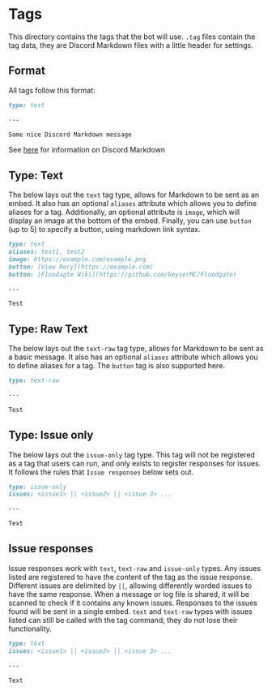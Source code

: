 # Tags
This directory contains the tags that the bot will use. `.tag` files contain the tag data, they are Discord Markdown files with a little header for settings.

## Format
All tags follow this format:
```markdown
type: text

---

Some nice Discord Markdown message
```
See [here](https://support.discord.com/hc/en-us/articles/210298617-Markdown-Text-101-Chat-Formatting-Bold-Italic-Underline-) for information on Discord Markdown

## Type: Text
The below lays out the `text` tag type, allows for Markdown to be sent as an embed. It also has an optional `aliases` attribute which allows you to define aliases for a tag. Additionally, an optional attribute is `image`, which will display an image at the bottom of the embed. Finally, you can use `button` (up to 5) to specify a button, using markdown link syntax.

```markdown
type: text
aliases: test1, test2
image: https://example.com/example.png
button: [View Rory](https://example.com)
button: [Floodagte Wiki](https://github.com/GeyserMC/Floodgate)

---

Test
```

## Type: Raw Text 
The below lays out the `text-raw` tag type, allows for Markdown to be sent as a basic message. It also has an optional `aliases` attribute which allows you to define aliases for a tag. The `button` tag is also supported here.

```markdown
type: text-raw

---

Test
```

## Type: Issue only
The below lays out the `issue-only` tag type. This tag will not be registered as a tag that users can run, and only exists to
register responses for issues. It follows the rules that `Issue responses` below sets out.

```markdown
type: issue-only
issues: <issue1> || <issue2> || <issue 3> ...

---

Text
```

## Issue responses
Issue responses work with `text`, `text-raw` and `issue-only` types. Any issues listed are registered to have the content of the tag as the issue response.
Different issues are delimited by `||`, allowing differently worded issues to have the same response.
When a message or log file is shared, it will be scanned to check if it contains any known issues. Responses to the issues found will be sent in a single embed.
`text` and `text-raw` types with issues listed can still be called with the tag command; they do not lose their functionality.
```markdown
type: text
issues: <issue1> || <issue2> || <issue 3> ...

---

Text
```
